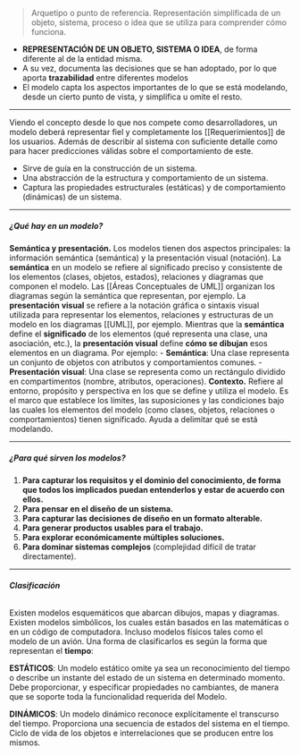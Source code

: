 >  Arquetipo o punto de referencia. Representación simplificada de un objeto, sistema, proceso o idea que se utiliza para comprender cómo funciona.
- **REPRESENTACIÓN DE UN OBJETO, SISTEMA O IDEA**, de forma diferente al de la entidad misma. 
- A su vez, documenta las decisiones que se han adoptado, por lo que aporta **trazabilidad** entre diferentes modelos 
- El modelo capta los aspectos importantes de lo que se está modelando, desde un cierto punto de vista, y simplifica u omite el resto.
****
Viendo el concepto desde lo que nos compete como desarrolladores, un modelo deberá representar fiel y completamente los [[Requerimientos]] de los usuarios. Además de describir al sistema con suficiente detalle como para hacer predicciones válidas sobre el comportamiento de este.
- Sirve de guía en la construcción de un sistema.
- Una abstracción de la estructura y comportamiento de un sistema.
- Captura las propiedades estructurales (estáticas) y de comportamiento (dinámicas) de un sistema.
****
##### **¿Qué hay en un modelo?**
**Semántica y presentación.** Los modelos tienen dos aspectos principales: la información semántica (semántica) y la presentación visual (notación).
	La **semántica** en un modelo se refiere al significado preciso y consistente de los elementos (clases, objetos, estados), relaciones y diagramas que componen el modelo. Las [[Áreas Conceptuales de UML]] organizan los diagramas según la semántica que representan, por ejemplo.
	La **presentación visual** se refiere a la notación gráfica o sintaxis visual utilizada para representar los elementos, relaciones y estructuras de un modelo en los diagramas [[UML]], por ejemplo.
	Mientras que la **semántica** define el **significado** de los elementos (qué representa una clase, una asociación, etc.), la **presentación visual** define **cómo se dibujan** esos elementos en un diagrama. Por ejemplo:
	- **Semántica**: Una clase representa un conjunto de objetos con atributos y comportamientos comunes.
	- **Presentación visual**: Una clase se representa como un rectángulo dividido en compartimentos (nombre, atributos, operaciones).
**Contexto.** Refiere al entorno, propósito y perspectiva en los que se define y utiliza el modelo. Es el marco que establece los límites, las suposiciones y las condiciones bajo las cuales los elementos del modelo (como clases, objetos, relaciones o comportamientos) tienen significado. Ayuda a delimitar qué se está modelando.
****
##### **¿Para qué sirven los modelos?**
1. **Para capturar los requisitos y el dominio del conocimiento, de forma que todos los implicados puedan entenderlos y estar de acuerdo con ellos.**
2. **Para pensar en el diseño de un sistema.**
3. **Para capturar las decisiones de diseño en un formato alterable.**
4. **Para generar productos usables para el trabajo.**
5. **Para explorar económicamente múltiples soluciones.**
6. **Para dominar sistemas complejos** (complejidad difícil de tratar directamente). 
****
###### **Clasificación**
Existen modelos esquemáticos que abarcan dibujos, mapas y diagramas. Existen modelos simbólicos, los cuales están basados en las matemáticas o en un código de computadora. Incluso modelos físicos tales como el modelo de un avión.
Una forma de clasificarlos es según la forma que representan el **tiempo**:

**ESTÁTICOS**: Un modelo estático omite ya sea un reconocimiento del tiempo o describe un instante del estado de un sistema en determinado momento. Debe proporcionar, y especificar propiedades no cambiantes, de manera que se soporte toda la funcionalidad requerida del Modelo.

**DINÁMICOS**: Un modelo dinámico reconoce explícitamente el transcurso del tiempo. Proporciona una secuencia de estados del sistema en el tiempo. Ciclo de vida de los objetos e interrelaciones que se producen entre los mismos.